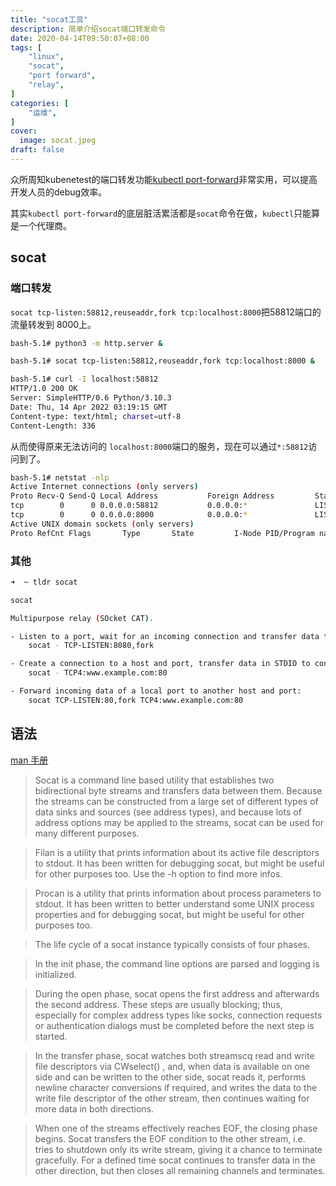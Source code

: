 ```yaml
---
title: "socat工具"
description: 简单介绍socat端口转发命令
date: 2020-04-14T09:50:07+08:00
tags: [
    "linux",
    "socat",
    "port forward",
    "relay",
]
categories: [
    "运维",
]
cover:
  image: socat.jpeg
draft: false
---
```



众所周知kubenetest的端口转发功能[kubectl port-forward](https://kubernetes.io/docs/tasks/access-application-cluster/port-forward-access-application-cluster/#forward-a-local-port-to-a-port-on-the-pod)非常实用，可以提高开发人员的debug效率。

其实`kubectl port-forward`的底层脏活累活都是`socat`命令在做，`kubectl`只能算是一个代理商。

## socat

### 端口转发

`socat tcp-listen:58812,reuseaddr,fork tcp:localhost:8000`把58812端口的流量转发到 8000上。

```bash
bash-5.1# python3 -m http.server &

bash-5.1# socat tcp-listen:58812,reuseaddr,fork tcp:localhost:8000 &

bash-5.1# curl -I localhost:58812
HTTP/1.0 200 OK
Server: SimpleHTTP/0.6 Python/3.10.3
Date: Thu, 14 Apr 2022 03:19:15 GMT
Content-type: text/html; charset=utf-8
Content-Length: 336

```


从而使得原来无法访问的 `localhost:8000`端口的服务，现在可以通过`*:58812`访问到了。

```bash
bash-5.1# netstat -nlp 
Active Internet connections (only servers)
Proto Recv-Q Send-Q Local Address           Foreign Address         State       PID/Program name    
tcp        0      0 0.0.0.0:58812           0.0.0.0:*               LISTEN      10/socat
tcp        0      0 0.0.0.0:8000            0.0.0.0:*               LISTEN      31/python3
Active UNIX domain sockets (only servers)
Proto RefCnt Flags       Type       State         I-Node PID/Program name    Path

```
### 其他
```bash
➜  ~ tldr socat

socat

Multipurpose relay (SOcket CAT).

- Listen to a port, wait for an incoming connection and transfer data to STDIO:
    socat - TCP-LISTEN:8080,fork

- Create a connection to a host and port, transfer data in STDIO to connected host:
    socat - TCP4:www.example.com:80

- Forward incoming data of a local port to another host and port:
    socat TCP-LISTEN:80,fork TCP4:www.example.com:80
```

## 语法

[man 手册](https://linux.die.net/man/1/socat)
> Socat is a command line based utility that establishes two bidirectional byte streams and transfers data between them. Because the streams can be constructed from a large set of different types of data sinks and sources (see address types), and because lots of address options may be applied to the streams, socat can be used for many different purposes.

> Filan is a utility that prints information about its active file descriptors to stdout. It has been written for debugging socat, but might be useful for other purposes too. Use the -h option to find more infos.

> Procan is a utility that prints information about process parameters to stdout. It has been written to better understand some UNIX process properties and for debugging socat, but might be useful for other purposes too.

> The life cycle of a socat instance typically consists of four phases.

> In the init phase, the command line options are parsed and logging is initialized.

> During the open phase, socat opens the first address and afterwards the second address. These steps are usually blocking; thus, especially for complex address types like socks, connection requests or authentication dialogs must be completed before the next step is started.

> In the transfer phase, socat watches both streamscq read and write file descriptors via CWselect() , and, when data is available on one side and can be written to the other side, socat reads it, performs newline character conversions if required, and writes the data to the write file descriptor of the other stream, then continues waiting for more data in both directions.

> When one of the streams effectively reaches EOF, the closing phase begins. Socat transfers the EOF condition to the other stream, i.e. tries to shutdown only its write stream, giving it a chance to terminate gracefully. For a defined time socat continues to transfer data in the other direction, but then closes all remaining channels and terminates.

